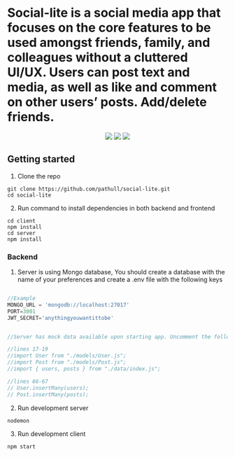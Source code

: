 # Social-lite is a social media app that focuses on the core features to be used amongst friends, family, and colleagues without a cluttered UI/UX. Users can post text and media, as well as like and comment on other users’ posts. Add/delete friends. 


<p align="center">
  <img src="https://user-images.githubusercontent.com/94504789/228952097-3f91e966-130a-44d7-b5cf-97b78df9fcfd.jpg" />

  <img src="https://user-images.githubusercontent.com/94504789/228952154-4e7b8bcf-c8c3-4713-ac46-e3a739232ad2.jpg" />

  <img src="https://user-images.githubusercontent.com/94504789/228952202-3c1c5271-60ba-4cee-ad4f-11b3c01cdc6d.jpg" />
</p>

## Getting started
1. Clone the repo
```shell
git clone https://github.com/pathull/social-lite.git
cd social-lite
```

2. Run command to install dependencies in both backend and frontend
```shell
cd client
npm install
cd server
npm install
```

### Backend
1. Server is using Mongo database, You should create a database with the name of your preferences and create a .env file with the following keys
```js

//Example
MONGO_URL = 'mongodb://localhost:27017'
PORT=3001
JWT_SECRET='anythingyouwantittobe'


//Server has mock data available upon starting app. Uncomment the following code in server -> index.js and run it only once to populate your db with mock data.

//lines 17-19
//import User from "./models/User.js";
//import Post from "./models/Post.js";
//import { users, posts } from "./data/index.js";

//lines 66-67
// User.insertMany(users);
// Post.insertMany(posts);
```

2. Run development server
```shell
nodemon
```

3. Run development client
```shell
npm start
```
